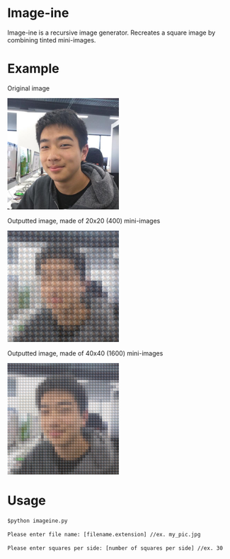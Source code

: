 # Image-ine
Image-ine is a recursive image generator. Recreates a square image by combining tinted mini-images.

# Example
Original image


<img src="https://raw.githubusercontent.com/SambhavS/Image-ine/master/anton.jpg" width="50%">

Outputted image, made of 20x20 (400) mini-images


<img src="https://raw.githubusercontent.com/SambhavS/Image-ine/master/new__anton.jpg" width="50%">

Outputted image, made of 40x40 (1600) mini-images


<img src="https://raw.githubusercontent.com/SambhavS/Image-ine/master/new__anton40.jpg" width="50%">


# Usage
`$python imageine.py `


`Please enter file name: [filename.extension] //ex. my_pic.jpg`

`Please enter squares per side: [number of squares per side] //ex. 30`
